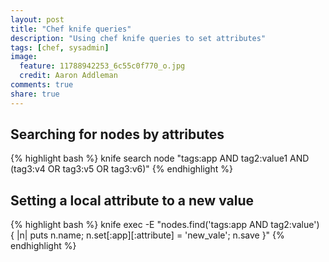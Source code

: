 ```yaml
---
layout: post
title: "Chef knife queries"
description: "Using chef knife queries to set attributes"
tags: [chef, sysadmin]
image:
  feature: 11788942253_6c55c0f770_o.jpg
  credit: Aaron Addleman
comments: true
share: true
---
```


## Searching for nodes by attributes

{% highlight bash %}
knife search node "tags:app AND tag2:value1 AND (tag3:v4 OR tag3:v5 OR tag3:v6)"
{% endhighlight %}

## Setting a local attribute to a new value

{% highlight bash %}
knife exec -E "nodes.find('tags:app AND tag2:value') { |n| puts n.name; n.set[:app][:attribute] = 'new_vale'; n.save  }"
{% endhighlight %}